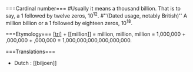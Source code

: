 ===Cardinal number===
#Usually it means a thousand billion. That is to say, a 1 followed by twelve zeros, 10<sup>12</sup>.
#''(Dated usage, notably British)'' A million billion or a 1 followed by eighteen zeros, 10<sup>18</sup>.

===Etymology===
[[tri]](three) + [[million]] = million, million, million = 1,000,000 + ,000,000 + ,000,000 = 1,000,000,000,000,000,000.

===Translations===
* Dutch : [[biljoen]]